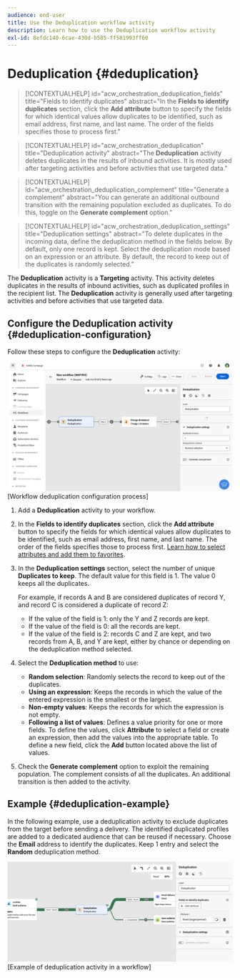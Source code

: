 ```yaml
---
audience: end-user
title: Use the Deduplication workflow activity
description: Learn how to use the Deduplication workflow activity
exl-id: 8efdc140-6cae-430d-b585-ff581993ff60
---
```

# Deduplication {#deduplication}

>[!CONTEXTUALHELP]
>id="acw_orchestration_deduplication_fields"
>title="Fields to identify duplicates"
>abstract="In the **Fields to identify duplicates** section, click the **Add attribute** button to specify the fields for which identical values allow duplicates to be identified, such as email address, first name, and last name. The order of the fields specifies those to process first."

>[!CONTEXTUALHELP]
>id="acw_orchestration_deduplication"
>title="Deduplication activity"
>abstract="The **Deduplication** activity deletes duplicates in the results of inbound activities. It is mostly used after targeting activities and before activities that use targeted data."

>[!CONTEXTUALHELP]
>id="acw_orchestration_deduplication_complement"
>title="Generate a complement"
>abstract="You can generate an additional outbound transition with the remaining population excluded as duplicates. To do this, toggle on the **Generate complement** option."

>[!CONTEXTUALHELP]
>id="acw_orchestration_deduplication_settings"
>title="Deduplication settings"
>abstract="To delete duplicates in the incoming data, define the deduplication method in the fields below. By default, only one record is kept. Select the deduplication mode based on an expression or an attribute. By default, the record to keep out of the duplicates is randomly selected."

The **Deduplication** activity is a **Targeting** activity. This activity deletes duplicates in the results of inbound activities, such as duplicated profiles in the recipient list. The **Deduplication** activity is generally used after targeting activities and before activities that use targeted data.

## Configure the Deduplication activity {#deduplication-configuration}

Follow these steps to configure the **Deduplication** activity:

![](../assets/workflow-deduplication.png)  
[Workflow deduplication configuration process]

1. Add a **Deduplication** activity to your workflow.

1. In the **Fields to identify duplicates** section, click the **Add attribute** button to specify the fields for which identical values allow duplicates to be identified, such as email address, first name, and last name. The order of the fields specifies those to process first. [Learn how to select attributes and add them to favorites](../../get-started/attributes.md).

1. In the **Deduplication settings** section, select the number of unique **Duplicates to keep**. The default value for this field is 1. The value 0 keeps all the duplicates.

    For example, if records A and B are considered duplicates of record Y, and record C is considered a duplicate of record Z:

    * If the value of the field is 1: only the Y and Z records are kept.
    * If the value of the field is 0: all the records are kept.
    * If the value of the field is 2: records C and Z are kept, and two records from A, B, and Y are kept, either by chance or depending on the deduplication method selected.

1. Select the **Deduplication method** to use:

    * **Random selection**: Randomly selects the record to keep out of the duplicates.
    * **Using an expression**: Keeps the records in which the value of the entered expression is the smallest or the largest.
    * **Non-empty values**: Keeps the records for which the expression is not empty.
    * **Following a list of values**: Defines a value priority for one or more fields. To define the values, click **Attribute** to select a field or create an expression, then add the values into the appropriate table. To define a new field, click the **Add** button located above the list of values.

1. Check the **Generate complement** option to exploit the remaining population. The complement consists of all the duplicates. An additional transition is then added to the activity.

## Example {#deduplication-example}

In the following example, use a deduplication activity to exclude duplicates from the target before sending a delivery. The identified duplicated profiles are added to a dedicated audience that can be reused if necessary. Choose the **Email** address to identify the duplicates. Keep 1 entry and select the **Random** deduplication method.

![](../assets/workflow-deduplication-example.png)  
[Example of deduplication activity in a workflow]